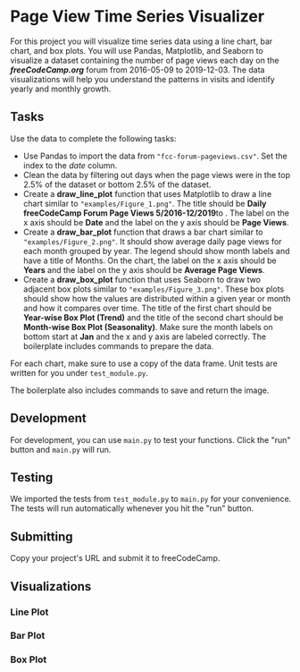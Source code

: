 # Page View Time Series Visualizer

For this project you will visualize time series data using a line chart, bar chart, and box plots. You will use Pandas, Matplotlib, and Seaborn to visualize a dataset containing the number of page views each day on the ***freeCodeCamp.org*** forum from 2016-05-09 to 2019-12-03. The data visualizations will help you understand the patterns in visits and identify yearly and monthly growth.

## Tasks
Use the data to complete the following tasks:

- Use Pandas to import the data from `"fcc-forum-pageviews.csv"`. Set the index to the *date* column.
- Clean the data by filtering out days when the page views were in the top 2.5% of the dataset or bottom 2.5% of the dataset.
- Create a **draw_line_plot** function that uses Matplotlib to draw a line chart similar to `"examples/Figure_1.png"`. The title should be **Daily freeCodeCamp Forum Page Views 5/2016-12/2019**to . The label on the x axis should be **Date** and the label on the y axis should be **Page Views**.
- Create a **draw_bar_plot** function that draws a bar chart similar to `"examples/Figure_2.png"`. It should show average daily page views for each month grouped by year. The legend should show month labels and have a title of Months. On the chart, the label on the x axis should be **Years** and the label on the y axis should be **Average Page Views**.
- Create a **draw_box_plot** function that uses Seaborn to draw two adjacent box plots similar to `"examples/Figure_3.png"`. These box plots should show how the values are distributed within a given year or month and how it compares over time. The title of the first chart should be **Year-wise Box Plot (Trend)** and the title of the second chart should be **Month-wise Box Plot (Seasonality)**. Make sure the month labels on bottom start at **Jan** and the x and y axis are labeled correctly. The boilerplate includes commands to prepare the data.

For each chart, make sure to use a copy of the data frame. Unit tests are written for you under `test_module.py`.

The boilerplate also includes commands to save and return the image.

## Development
For development, you can use `main.py` to test your functions. Click the "run" button and `main.py` will run.

## Testing
We imported the tests from `test_module.py` to `main.py` for your convenience. The tests will run automatically whenever you hit the "run" button.

## Submitting
Copy your project's URL and submit it to freeCodeCamp.

## Visualizations

### Line Plot


### Bar Plot


### Box Plot
